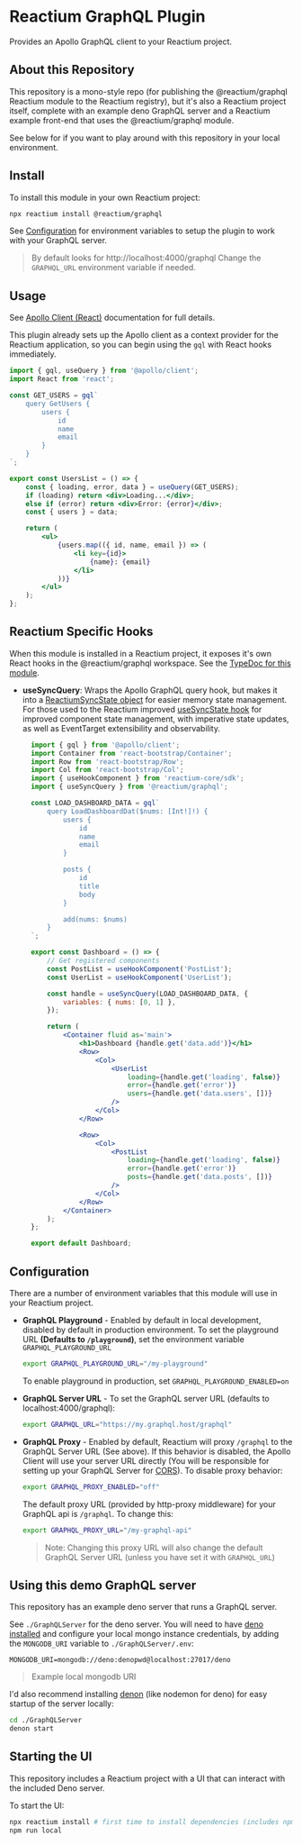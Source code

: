# Reactium GraphQL Plugin

Provides an Apollo GraphQL client to your Reactium project.

## About this Repository
This repository is a mono-style repo (for publishing the @reactium/graphql Reactium module to the Reactium registry), but it's also a Reactium project itself, complete with an example deno GraphQL server and a Reactium example front-end that uses the @reactium/graphql module.

See below for if you want to play around with this repository in your local environment.

## Install

To install this module in your own Reactium project:

```sh
npx reactium install @reactium/graphql
```

See [Configuration](#configuration) for environment variables to setup the plugin to work with your GraphQL server.

> By default looks for http://localhost:4000/graphql Change the `GRAPHQL_URL` environment variable if needed.

## Usage

See [Apollo Client (React)](https://www.apollographql.com/docs/react) documentation for full details.

This plugin already sets up the Apollo client as a context provider for the Reactium application, so you can begin using the `gql` with React hooks immediately.

```jsx
import { gql, useQuery } from '@apollo/client';
import React from 'react';

const GET_USERS = gql`
    query GetUsers {
        users {
            id
            name
            email
        }
    }
`;

export const UsersList = () => {
    const { loading, error, data } = useQuery(GET_USERS);
    if (loading) return <div>Loading...</div>;
    else if (error) return <div>Error: {error}</div>;
    const { users } = data;

    return (
        <ul>
            {users.map(({ id, name, email }) => (
                <li key={id}>
                    {name}: {email}
                </li>
            ))}
        </ul>
    );
};
```

## Reactium Specific Hooks

When this module is installed in a Reactium project, it exposes it's own React hooks in the @reactium/graphql workspace. See the [TypeDoc for this module](https://reactiumcore.github.io/Reactium-GraphQL-Plugin/).

* **useSyncQuery**: Wraps the Apollo GraphQL query hook, but makes it into a [ReactiumSyncState object](https://reactiumcore.github.io/reactium-sdk-core/classes/ReactiumSyncState.html) for easier memory state management. For those used to the Reactium improved [useSyncState hook](https://reactiumcore.github.io/reactium-sdk-core/functions/useSyncState.html) for improved component state management, with imperative state updates, as well as EventTarget extensibility and observability.

  ```jsx
    import { gql } from '@apollo/client';
    import Container from 'react-bootstrap/Container';
    import Row from 'react-bootstrap/Row';
    import Col from 'react-bootstrap/Col';
    import { useHookComponent } from 'reactium-core/sdk';
    import { useSyncQuery } from '@reactium/graphql';

    const LOAD_DASHBOARD_DATA = gql`
        query LoadDashboardDat($nums: [Int!]!) {
            users {
                id
                name
                email
            }

            posts {
                id
                title
                body
            }

            add(nums: $nums)
        }
    `;

    export const Dashboard = () => {
        // Get registered components
        const PostList = useHookComponent('PostList');
        const UserList = useHookComponent('UserList');

        const handle = useSyncQuery(LOAD_DASHBOARD_DATA, {
            variables: { nums: [0, 1] },
        });

        return (
            <Container fluid as='main'>
                <h1>Dashboard {handle.get('data.add')}</h1>
                <Row>
                    <Col>
                        <UserList
                            loading={handle.get('loading', false)}
                            error={handle.get('error')}
                            users={handle.get('data.users', [])}
                        />
                    </Col>
                </Row>

                <Row>
                    <Col>
                        <PostList
                            loading={handle.get('loading', false)}
                            error={handle.get('error')}
                            posts={handle.get('data.posts', [])}
                        />
                    </Col>
                </Row>
            </Container>
        );
    };

    export default Dashboard;
  ```

## Configuration

There are a number of environment variables that this module will use in your Reactium project.

- **GraphQL Playground** - Enabled by default in local development, disabled by default in production environment. To set the playground URL **(Defaults to `/playground`)**, set the environment variable `GRAPHQL_PLAYGROUND_URL`
  
  ```bash
  export GRAPHQL_PLAYGROUND_URL="/my-playground"
  ```

  To enable playground in production, set `GRAPHQL_PLAYGROUND_ENABLED=on`
- **GraphQL Server URL** - To set the GraphQL server URL (defaults to localhost:4000/graphql):
    ```bash
    export GRAPHQL_URL="https://my.graphql.host/graphql"
    ```
- **GraphQL Proxy** - Enabled by default, Reactium will proxy `/graphql` to the GraphQL Server URL (See above). If this behavior is disabled, the Apollo Client will use your server URL directly (You will be responsible for setting up your GraphQL Server for [CORS](https://developer.mozilla.org/en-US/docs/Web/HTTP/CORS)). To disable proxy behavior:
    
    ```bash
    export GRAPHQL_PROXY_ENABLED="off"
    ```

    The default proxy URL (provided by http-proxy middleware) for your GraphQL api is `/graphql`. To change this:

    ```bash
    export GRAPHQL_PROXY_URL="/my-graphql-api"
    ```
    > Note: Changing this proxy URL will also change the default GraphQL Server URL (unless you have set it with `GRAPHQL_URL`)

## Using this demo GraphQL server

This repository has an example deno server that runs a GraphQL server.

See `./GraphQLServer` for the deno server. You will need to have [deno installed](https://docs.deno.com/runtime/manual/) and configure your local mongo instance credentials, by adding the `MONGODB_URI` variable to `./GraphQLServer/.env`:

```
MONGODB_URI=mongodb://deno:denopwd@localhost:27017/deno
```
> Example local mongodb URI

I'd also recommend installing [denon](https://deno.land/x/denon@2.5.0/docs/installation.md?source=) (like nodemon for deno) for easy startup of the server locally:

```sh
cd ./GraphQLServer
denon start
```

## Starting the UI

This repository includes a Reactium project with a UI that can interact with the included Deno server.

To start the UI:

```sh
npx reactium install # first time to install dependencies (includes npm dependencies as well)
npm run local
```